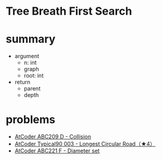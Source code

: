 # Tree Breath First Search 



# summary
- argument
  - n: int
  - graph
  - root: int
- return
  - parent
  - depth



# problems
- [AtCoder ABC209 D - Collision](https://atcoder.jp/contests/abc209/tasks/abc209_d)
- [AtCoder Typical90 003 - Longest Circular Road（★4）](https://atcoder.jp/contests/typical90/tasks/typical90_c)
- [AtCoder ABC221 F - Diameter set](https://atcoder.jp/contests/abc221/tasks/abc221_f)